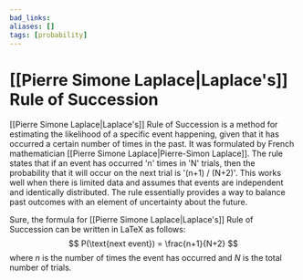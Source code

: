```yaml
---
bad_links: 
aliases: []
tags: [probability]
---
```

# [[Pierre Simone Laplace|Laplace's]] Rule of Succession

[[Pierre Simone Laplace|Laplace's]] Rule of Succession is a method for estimating the likelihood of a specific event happening, given that it has occurred a certain number of times in the past. It was formulated by French mathematician [[Pierre Simone Laplace|Pierre-Simon Laplace]]. The rule states that if an event has occurred 'n' times in 'N' trials, then the probability that it will occur on the next trial is '(n+1) / (N+2)'. This works well when there is limited data and assumes that events are independent and identically distributed. The rule essentially provides a way to balance past outcomes with an element of uncertainty about the future.

Sure, the formula for [[Pierre Simone Laplace|Laplace's]] Rule of Succession can be written in LaTeX as follows:
$$
P(\text{next event}) = \frac{n+1}{N+2}
$$
where $n$ is the number of times the event has occurred and $N$ is the total number of trials.